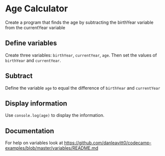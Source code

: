 # Age Calculator

Create a program that finds the age by subtracting the birthYear variable from the currentYear variable

## Define variables

Create three variables: `birthYear`, `currentYear`, `age`. Then set the values of `birthYear` and `currentYear`.

## Subtract

Define the variable `age` to equal the difference of `birthYear` and `currentYear`

## Display information

Use `console.log(age)`  to display the information.

## Documentation

For help on variables look at https://github.com/danleavitt0/codecamp-examples/blob/master/variables/README.md